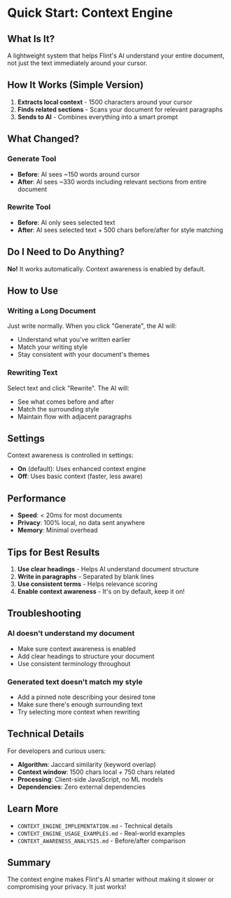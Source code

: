 # Quick Start: Context Engine

## What Is It?

A lightweight system that helps Flint's AI understand your entire document, not just the text immediately around your cursor.

## How It Works (Simple Version)

1. **Extracts local context** - 1500 characters around your cursor
2. **Finds related sections** - Scans your document for relevant paragraphs
3. **Sends to AI** - Combines everything into a smart prompt

## What Changed?

### Generate Tool
- **Before**: AI sees ~150 words around cursor
- **After**: AI sees ~330 words including relevant sections from entire document

### Rewrite Tool
- **Before**: AI only sees selected text
- **After**: AI sees selected text + 500 chars before/after for style matching

## Do I Need to Do Anything?

**No!** It works automatically. Context awareness is enabled by default.

## How to Use

### Writing a Long Document

Just write normally. When you click "Generate", the AI will:
- Understand what you've written earlier
- Match your writing style
- Stay consistent with your document's themes

### Rewriting Text

Select text and click "Rewrite". The AI will:
- See what comes before and after
- Match the surrounding style
- Maintain flow with adjacent paragraphs

## Settings

Context awareness is controlled in settings:
- **On** (default): Uses enhanced context engine
- **Off**: Uses basic context (faster, less aware)

## Performance

- **Speed**: < 20ms for most documents
- **Privacy**: 100% local, no data sent anywhere
- **Memory**: Minimal overhead

## Tips for Best Results

1. **Use clear headings** - Helps AI understand document structure
2. **Write in paragraphs** - Separated by blank lines
3. **Use consistent terms** - Helps relevance scoring
4. **Enable context awareness** - It's on by default, keep it on!

## Troubleshooting

### AI doesn't understand my document
- Make sure context awareness is enabled
- Add clear headings to structure your document
- Use consistent terminology throughout

### Generated text doesn't match my style
- Add a pinned note describing your desired tone
- Make sure there's enough surrounding text
- Try selecting more context when rewriting

## Technical Details

For developers and curious users:

- **Algorithm**: Jaccard similarity (keyword overlap)
- **Context window**: 1500 chars local + 750 chars related
- **Processing**: Client-side JavaScript, no ML models
- **Dependencies**: Zero external dependencies

## Learn More

- `CONTEXT_ENGINE_IMPLEMENTATION.md` - Technical details
- `CONTEXT_ENGINE_USAGE_EXAMPLES.md` - Real-world examples
- `CONTEXT_AWARENESS_ANALYSIS.md` - Before/after comparison

## Summary

The context engine makes Flint's AI smarter without making it slower or compromising your privacy. It just works!
